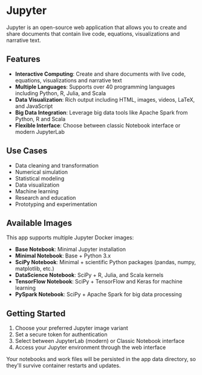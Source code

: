 # Jupyter

Jupyter is an open-source web application that allows you to create and share documents that contain live code, equations, visualizations and narrative text.

## Features

- **Interactive Computing**: Create and share documents with live code, equations, visualizations and narrative text
- **Multiple Languages**: Supports over 40 programming languages including Python, R, Julia, and Scala
- **Data Visualization**: Rich output including HTML, images, videos, LaTeX, and JavaScript
- **Big Data Integration**: Leverage big data tools like Apache Spark from Python, R and Scala
- **Flexible Interface**: Choose between classic Notebook interface or modern JupyterLab

## Use Cases

- Data cleaning and transformation
- Numerical simulation
- Statistical modeling
- Data visualization
- Machine learning
- Research and education
- Prototyping and experimentation

## Available Images

This app supports multiple Jupyter Docker images:

- **Base Notebook**: Minimal Jupyter installation
- **Minimal Notebook**: Base + Python 3.x
- **SciPy Notebook**: Minimal + scientific Python packages (pandas, numpy, matplotlib, etc.)
- **DataScience Notebook**: SciPy + R, Julia, and Scala kernels
- **TensorFlow Notebook**: SciPy + TensorFlow and Keras for machine learning
- **PySpark Notebook**: SciPy + Apache Spark for big data processing

## Getting Started

1. Choose your preferred Jupyter image variant
2. Set a secure token for authentication
3. Select between JupyterLab (modern) or Classic Notebook interface
4. Access your Jupyter environment through the web interface

Your notebooks and work files will be persisted in the app data directory, so they'll survive container restarts and updates.

